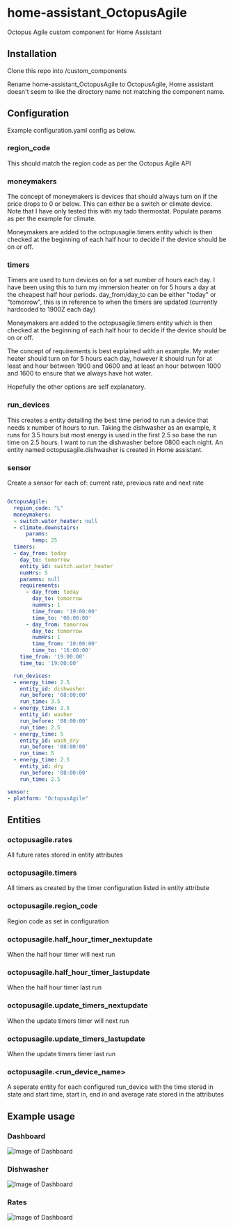 # home-assistant_OctopusAgile
Octopus Agile custom component for Home Assistant

## Installation
Clone this repo into <homeassistant config>/custom_components

Rename home-assistant_OctopusAgile to OctopusAgile, Home assistant doesn't seem to like the directory name not matching the component name.

## Configuration
Example configuration.yaml config as below.

### region_code
This should match the region code as per the Octopus Agile API

### moneymakers
The concept of moneymakers is devices that should always turn on if the price drops to 0 or below. 
This can either be a switch or climate device. Note that I have only tested this with my tado thermostat. 
Populate params as per the example for climate.

Moneymakers are added to the octopusagile.timers entity which is then checked at the beginning of each half hour to decide if the device should be on or off.

### timers
Timers are used to turn devices on for a set number of hours each day.
I have been using this to turn my immersion heater on for 5 hours a day at the cheapest half hour periods.
day_from/day_to can be either "today" or "tomorrow", this is in reference to when the timers are updated (currently hardcoded to 1900Z each day)

Moneymakers are added to the octopusagile.timers entity which is then checked at the beginning of each half hour to decide if the device should be on or off.

The concept of requirements is best explained with an example. My water heater should turn on for 5 hours each day, 
however it should run for at least and hour between 1900 and 0600 and at least an hour between 1000 and 1600 to ensure that we always have hot water.

Hopefully the other options are self explanatory. 

### run_devices
This creates a entity detailing the best time period to run a device that needs x number of hours to run.
Taking the dishwasher as an example, it runs for 3.5 hours but most energy is used in the first 2.5 so base the run time on 2.5 hours. I want to run the dishwasher before 0800 each night.
An entity named octopusagile.dishwasher is created in Home assistant.

### sensor
Create a sensor for each of: current rate, previous rate and next rate



```yaml

OctopusAgile:
  region_code: "L"
  moneymakers:
  - switch.water_heater: null
  - climate.downstairs: 
      params:
        temp: 25
  timers:
  - day_from: today
    day_to: tomorrow
    entity_id: switch.water_heater
    numHrs: 5
    paramms: null
    requirements:
      - day_from: today
        day_to: tomorrow
        numHrs: 1
        time_from: '19:00:00'
        time_to: '06:00:00'
      - day_from: tomorrow
        day_to: tomorrow
        numHrs: 1
        time_from: '10:00:00'
        time_to: '16:00:00'
    time_from: '19:00:00'
    time_to: '19:00:00'

  run_devices:
  - energy_time: 2.5
    entity_id: dishwasher
    run_before: '08:00:00'
    run_time: 3.5
  - energy_time: 2.5
    entity_id: washer
    run_before: '08:00:00'
    run_time: 2.5
  - energy_time: 5
    entity_id: wash_dry
    run_before: '08:00:00'
    run_time: 5
  - energy_time: 2.5
    entity_id: dry
    run_before: '08:00:00'
    run_time: 2.5

sensor:
- platform: "OctopusAgile"

```

## Entities
### octopusagile.rates
All future rates stored in entity attributes

### octopusagile.timers
All timers as created by the timer configuration listed in entity attribute

### octopusagile.region_code
Region code as set in configuration

### octopusagile.half_hour_timer_nextupdate
When the half hour timer will next run

### octopusagile.half_hour_timer_lastupdate	
When the half hour timer last run

### octopusagile.update_timers_nextupdate
When the update timers timer will next run

### octopusagile.update_timers_lastupdate
When the update timers timer last run

### octopusagile.<run_device_name>
A seperate entity for each configured run_device with the time stored in state and start time, start in, end in and average rate stored in the attributes

## Example usage
### Dashboard
![Image of Dashboard](https://raw.githubusercontent.com/markgdev/home-assistant_OctopusAgile/master/images/dashboard.png)

### Dishwasher
![Image of Dashboard](https://raw.githubusercontent.com/markgdev/home-assistant_OctopusAgile/master/images/dishwasher.png)

### Rates
![Image of Dashboard](https://raw.githubusercontent.com/markgdev/home-assistant_OctopusAgile/master/images/rates.png)

